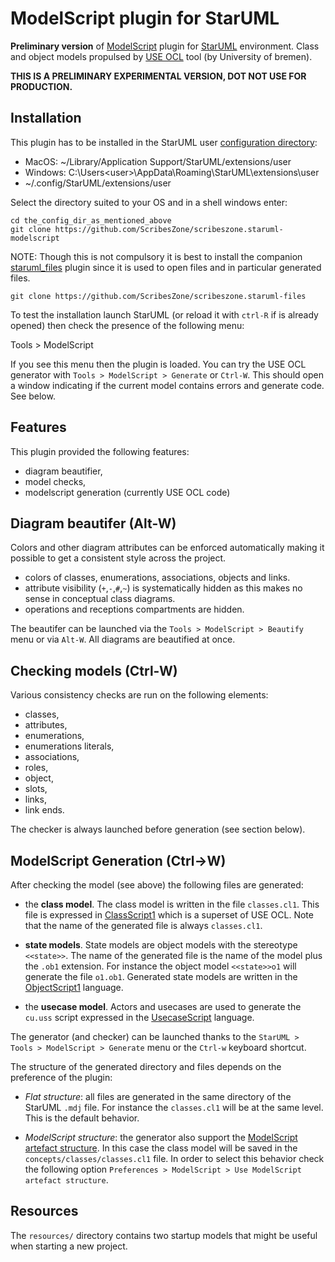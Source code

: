 ModelScript plugin for StarUML
==============================

**Preliminary version** of [ModelScript](https://modelscript.readthedocs.io/en/latest/) plugin for [StarUML](https://staruml.io/) environment. 
Class and object models propulsed by [USE OCL](https://sourceforge.net/projects/useocl/) tool (by University of bremen).

**THIS IS A PRELIMINARY EXPERIMENTAL VERSION, DOT NOT USE FOR PRODUCTION.**

Installation
------------

This plugin has to be installed in the StarUML user [configuration
directory](https://docs.staruml.io/developing-extensions/getting-started#create-an-extension):

* MacOS: ~/Library/Application Support/StarUML/extensions/user
* Windows: C:\Users\<user>\AppData\Roaming\StarUML\extensions\user
* ~/.config/StarUML/extensions/user 

Select the directory suited to your OS and in a shell windows enter:

    cd the_config_dir_as_mentioned_above
    git clone https://github.com/ScribesZone/scribeszone.staruml-modelscript

NOTE: Though this is not compulsory it is best to install the companion
[staruml_files](https://github.com/ScribesZone/scribeszone.staruml-files) plugin since it is used to open files and in particular
generated files.

    git clone https://github.com/ScribesZone/scribeszone.staruml-files

To test the installation launch StarUML (or reload it with `ctrl-R` if is
already opened) then check the presence of the following menu:

  Tools > ModelScript

If you see this menu then the plugin is loaded. You can try the USE OCL
generator with `Tools > ModelScript > Generate` or `Ctrl-W`. This should
open a window indicating if the current model contains errors and generate code.
See below.

Features
--------

This plugin provided the following features:

* diagram beautifier,
* model checks,
* modelscript generation (currently USE OCL code)


Diagram beautifer (Alt-W)
-------------------------

Colors and other diagram attributes can be enforced automatically
making it possible to get a consistent style across the project.

* colors of classes, enumerations, associations, objects and links.
* attribute visibility (`+`,`-`,`#`,`~`) is systematically hidden as this
  makes no sense in conceptual class diagrams.
* operations and receptions compartments are hidden.

The beautifer can be launched via the `Tools > ModelScript > Beautify` menu
or via `Alt-W`. All diagrams are beautified at once.

Checking models (Ctrl-W)
------------------------

Various consistency checks are run on the following elements:
* classes,
* attributes,
* enumerations,
* enumerations literals,
* associations,
* roles,
* object,
* slots,
* links,
* link ends.

The checker is always launched before generation (see section below).

ModelScript Generation (Ctrl->W)
--------------------------------

After checking the model (see above) the following files are generated:

* the **class model**. The class model is written in the file `classes.cl1`.
  This file is expressed in [ClassScript1](https://modelscript.readthedocs.io/en/latest/languages/classes1/index.html) which is a superset of
   USE OCL. Note that the name of the generated file is always `classes.cl1`.

* **state models**. State models are object models with the stereotype 
  `<<state>>`. The name of the generated file is the name of the model
  plus the `.ob1` extension. For instance the object model `<<state>>o1`
  will generate the file `o1.ob1`. Generated state models are written
  in the [ObjectScript1](https://modelscript.readthedocs.io/en/latest/languages/objects1/index.html) language.

* the **usecase model**. Actors and usecases are used to generate the
  `cu.uss` script expressed in the [UsecaseScript](https://modelscript.readthedocs.io/en/latest/languages/usecases/index.html) language.

The generator (and checker) can be launched thanks to the 
`StarUML > Tools > ModelScript > Generate` menu or the `Ctrl-w` keyboard
shortcut.

The structure of the generated directory and files depends on the
preference of the plugin:

* *Flat structure*: all files are generated in the same directory of
  the StarUML `.mdj` file. For instance the `classes.cl1` will be
  at the same level. This is the default behavior.

* *ModelScript structure*: the generator also support the 
  [ModelScript artefact structure](https://modelscript.readthedocs.io/en/latest/artefacts/index.html). In this case the class model
  will be saved in the `concepts/classes/classes.cl1` file. In order
  to select this behavior check the following option 
  `Preferences > ModelScript > Use ModelScript artefact structure`.

Resources
---------

The `resources/` directory contains two startup models that might be
useful when starting a new project.
